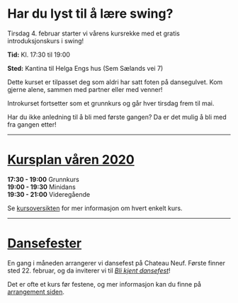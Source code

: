 # Har du lyst til å lære swing?

Tirsdag 4. februar starter vi vårens kursrekke med et gratis introduksjonskurs i swing!

**Tid:** Kl. 17:30 til 19:00

**Sted:** Kantina til Helga Engs hus (Sem Sælands vei 7)

Dette kurset er tilpasset deg som aldri har satt foten på dansegulvet. Kom gjerne alene, sammen med partner eller med venner!

Introkurset fortsetter som et grunnkurs og går hver tirsdag frem til mai.

Har du ikke anledning til å bli med første gangen? Da er det mulig å bli med fra gangen etter!

----------

# [Kursplan våren 2020](kurs.html)

**17:30 - 19:00** Grunnkurs  
**19:00 - 19:30** Minidans  
**19:30 - 21:00** Videregående

Se [kursoversikten](/kurs.html) for mer informasjon om hvert enkelt kurs.

----------

# [Dansefester](arrangementer.html)

En gang i måneden arrangerer vi dansefest på Chateau Neuf. Første finner sted 22. februar, og da inviterer vi til [*Bli kjent dansefest*](https://www.facebook.com/events/507615133434732/)!

Det er ofte et kurs før festene, og mer informasjon kan du finne på [arrangement siden](/arrangementer.html).
